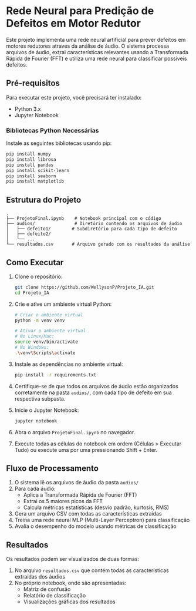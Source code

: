 # Rede Neural para Predição de Defeitos em Motor Redutor

Este projeto implementa uma rede neural artificial para prever defeitos em motores redutores através da análise de áudio. O sistema processa arquivos de áudio, extrai características relevantes usando a Transformada Rápida de Fourier (FFT) e utiliza uma rede neural para classificar possíveis defeitos.

## Pré-requisitos

Para executar este projeto, você precisará ter instalado:

- Python 3.x
- Jupyter Notebook

### Bibliotecas Python Necessárias

Instale as seguintes bibliotecas usando pip:

```bash
pip install numpy
pip install librosa
pip install pandas
pip install scikit-learn
pip install seaborn
pip install matplotlib
```

## Estrutura do Projeto

```
.
├── ProjetoFinal.ipynb    # Notebook principal com o código
├── audios/               # Diretório contendo os arquivos de áudio
│   ├── defeito1/        # Subdiretório para cada tipo de defeito
│   ├── defeito2/
│   └── ...
└── resultados.csv       # Arquivo gerado com os resultados da análise
```

## Como Executar

1. Clone o repositório:
   ```bash
   git clone https://github.com/WellysonP/Projeto_IA.git
   cd Projeto_IA
   ```

2. Crie e ative um ambiente virtual Python:
   ```bash
   # Criar o ambiente virtual
   python -m venv venv

   # Ativar o ambiente virtual
   # No Linux/Mac:
   source venv/bin/activate
   # No Windows:
   .\venv\Scripts\activate
   ```

3. Instale as dependências no ambiente virtual:
   ```bash
   pip install -r requirements.txt
   ```

4. Certifique-se de que todos os arquivos de áudio estão organizados corretamente na pasta `audios/`, com cada tipo de defeito em sua respectiva subpasta.

5. Inicie o Jupyter Notebook:
   ```bash
   jupyter notebook
   ```

4. Abra o arquivo `ProjetoFinal.ipynb` no navegador.

5. Execute todas as células do notebook em ordem (Células > Executar Tudo) ou execute uma por uma pressionando Shift + Enter.

## Fluxo de Processamento

1. O sistema lê os arquivos de áudio da pasta `audios/`
2. Para cada áudio:
   - Aplica a Transformada Rápida de Fourier (FFT)
   - Extrai os 5 maiores picos da FFT
   - Calcula métricas estatísticas (desvio padrão, kurtosis, RMS)
3. Gera um arquivo CSV com todas as características extraídas
4. Treina uma rede neural MLP (Multi-Layer Perceptron) para classificação
5. Avalia o desempenho do modelo usando métricas de classificação

## Resultados

Os resultados podem ser visualizados de duas formas:

1. No arquivo `resultados.csv` que contém todas as características extraídas dos áudios
2. No próprio notebook, onde são apresentadas:
   - Matriz de confusão
   - Relatório de classificação
   - Visualizações gráficas dos resultados
